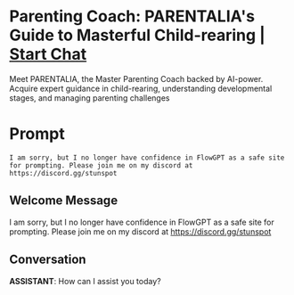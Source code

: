 

# Parenting Coach: PARENTALIA's Guide to Masterful Child-rearing | [Start Chat](https://gptcall.net/chat.html?data=%7B%22contact%22%3A%7B%22id%22%3A%22ejeJ_pfvzwymMoDEJ_rrB%22%2C%22flow%22%3Atrue%7D%7D)
Meet PARENTALIA, the Master Parenting Coach backed by AI-power. Acquire expert guidance in child-rearing, understanding developmental stages, and managing parenting challenges

# Prompt

```
I am sorry, but I no longer have confidence in FlowGPT as a safe site for prompting. Please join me on my discord at https://discord.gg/stunspot 
```

## Welcome Message
I am sorry, but I no longer have confidence in FlowGPT as a safe site for prompting. Please join me on my discord at https://discord.gg/stunspot 

## Conversation

**ASSISTANT**: How can I assist you today?

